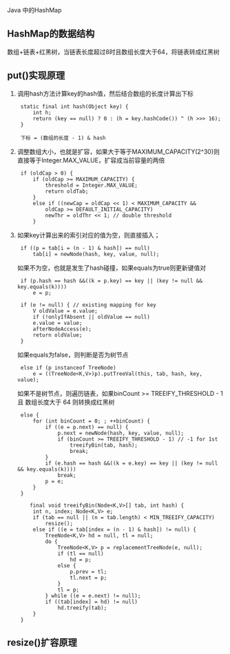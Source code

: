 Java 中的HashMap

## HashMap的数据结构
数组+链表+红黑树，当链表长度超过8时且数组长度大于64，将链表转成红黑树
## put()实现原理
1. 调用hash方法计算key的hash值，然后结合数组的长度计算出下标
   ```
    static final int hash(Object key) {
        int h;
        return (key == null) ? 0 : (h = key.hashCode()) ^ (h >>> 16);
    }

    下标 = (数组的长度 - 1) & hash
   ```
2. 调整数组大小，也就是扩容，如果大于等于MAXIMUM_CAPACITY(2^30)则直接等于Integer.MAX_VALUE，扩容成当前容量的两倍
   ```
    if (oldCap > 0) {
        if (oldCap >= MAXIMUM_CAPACITY) {
            threshold = Integer.MAX_VALUE;
            return oldTab;
        }
        else if ((newCap = oldCap << 1) < MAXIMUM_CAPACITY &&
            oldCap >= DEFAULT_INITIAL_CAPACITY)
            newThr = oldThr << 1; // double threshold
        }
   ```
3. 如果key计算出来的索引对应的值为空，则直接插入；
   ```
    if ((p = tab[i = (n - 1) & hash]) == null)
        tab[i] = newNode(hash, key, value, null);
   ```
   如果不为空，也就是发生了hash碰撞，如果equals为true则更新键值对
   ```
    if (p.hash == hash &&((k = p.key) == key || (key != null && key.equals(k))))
        e = p;

    if (e != null) { // existing mapping for key
        V oldValue = e.value;
        if (!onlyIfAbsent || oldValue == null)
        e.value = value;
        afterNodeAccess(e);
        return oldValue;
    }
   ```
   如果equals为false，则判断是否为树节点
   ```
    else if (p instanceof TreeNode)
        e = ((TreeNode<K,V>)p).putTreeVal(this, tab, hash, key, value);
   ```
   如果不是树节点，则遍历链表，如果binCount >= TREEIFY_THRESHOLD - 1 且 数组长度大于 64 则转换成红黑树
   ```
    else {
        for (int binCount = 0; ; ++binCount) {
            if ((e = p.next) == null) {
                p.next = newNode(hash, key, value, null);
                if (binCount >= TREEIFY_THRESHOLD - 1) // -1 for 1st
                    treeifyBin(tab, hash);
                    break;
            }
            if (e.hash == hash &&((k = e.key) == key || (key != null && key.equals(k))))
                break;
            p = e;
        }
    }
   ```
   ```
       final void treeifyBin(Node<K,V>[] tab, int hash) {
        int n, index; Node<K,V> e;
        if (tab == null || (n = tab.length) < MIN_TREEIFY_CAPACITY)
            resize();
        else if ((e = tab[index = (n - 1) & hash]) != null) {
            TreeNode<K,V> hd = null, tl = null;
            do {
                TreeNode<K,V> p = replacementTreeNode(e, null);
                if (tl == null)
                    hd = p;
                else {
                    p.prev = tl;
                    tl.next = p;
                }
                tl = p;
            } while ((e = e.next) != null);
            if ((tab[index] = hd) != null)
                hd.treeify(tab);
        }
    }
   ```
## resize()扩容原理